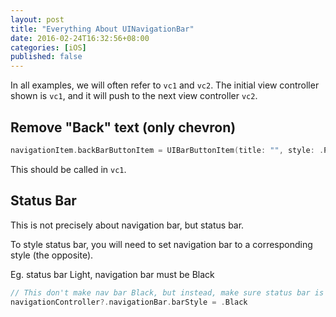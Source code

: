 ```yaml
---
layout: post
title: "Everything About UINavigationBar"
date: 2016-02-24T16:32:56+08:00
categories: [iOS]
published: false
---
```


In all examples, we will often refer to `vc1` and `vc2`. The initial view controller shown is `vc1`, and it will push to the next view controller `vc2`.


## Remove "Back" text (only chevron)

```swift
navigationItem.backBarButtonItem = UIBarButtonItem(title: "", style: .Plain, target: nil, action: nil)
```

This should be called in `vc1`.


## Status Bar

This is not precisely about navigation bar, but status bar.

To style status bar, you will need to set navigation bar to a corresponding style (the opposite).

Eg. status bar Light, navigation bar must be Black

```swift
// This don't make nav bar Black, but instead, make sure status bar is Light
navigationController?.navigationBar.barStyle = .Black
```

